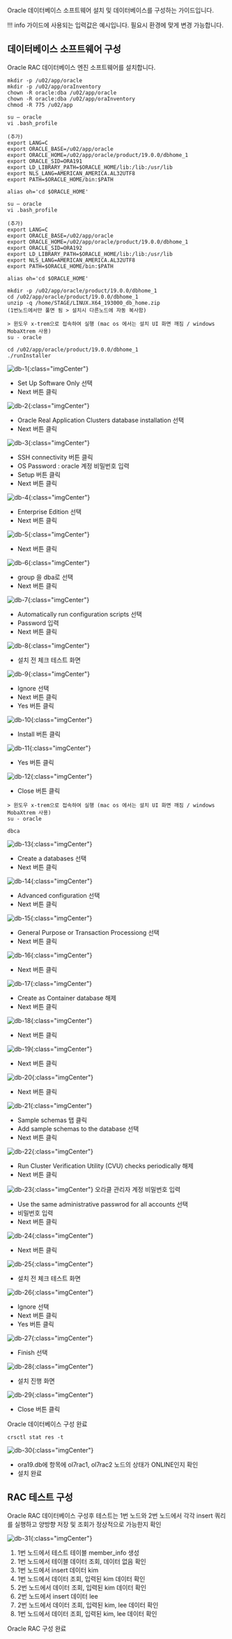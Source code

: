 Oracle 데이터베이스 소프트웨어 설치 및 데이터베이스를 구성하는 가이드입니다.

!!! info
    가이드에 사용되는 입력값은 예시입니다. 필요시 환경에 맞게 변경 가능합니다.

## 데이터베이스 소프트웨어 구성
Oracle RAC 데이터베이스 엔진 소프트웨어를 설치합니다.

```shell title="Oracle 설치 폴더 생성 및 권한설정 ( 노드 : 전체 / 계정 : root )"
mkdir -p /u02/app/oracle
mkdir -p /u02/app/oraInventory
chown -R oracle:dba /u02/app/oracle
chown -R oracle:dba /u02/app/oraInventory
chmod -R 775 /u02/app
```

```shell title="oracle 계정 bash_profile 수정 ( 노드 : node1 / 계정 : oracle )"
su – oracle
vi .bash_profile

(추가)
export LANG=C
export ORACLE_BASE=/u02/app/oracle
export ORACLE_HOME=/u02/app/oracle/product/19.0.0/dbhome_1
export ORACLE_SID=ORA191
export LD_LIBRARY_PATH=$ORACLE_HOME/lib:/lib:/usr/lib
export NLS_LANG=AMERICAN_AMERICA.AL32UTF8
export PATH=$ORACLE_HOME/bin:$PATH

alias oh='cd $ORACLE_HOME'
```

```shell title="oracle 계정 bash_profile 수정 ( 노드 : node2 / 계정 : oracle )"
su – oracle
vi .bash_profile

(추가)
export LANG=C
export ORACLE_BASE=/u02/app/oracle
export ORACLE_HOME=/u02/app/oracle/product/19.0.0/dbhome_1
export ORACLE_SID=ORA192
export LD_LIBRARY_PATH=$ORACLE_HOME/lib:/lib:/usr/lib
export NLS_LANG=AMERICAN_AMERICA.AL32UTF8
export PATH=$ORACLE_HOME/bin:$PATH

alias oh='cd $ORACLE_HOME'
```

```shell title="oracle 설치파일 압축 풀기 ( 노드 : node1 / 계정 : oracle )"
mkdir -p /u02/app/oracle/product/19.0.0/dbhome_1
cd /u02/app/oracle/product/19.0.0/dbhome_1
unzip -q /home/STAGE/LINUX.X64_193000_db_home.zip
(1번노드에서만 풀면 됨 > 설치시 다른노드에 자동 복사함)
```

```shell title="oracle 설치 ui 구동 ( 노드 : node1 / 계정 : oracle )"
> 윈도우 x-trem으로 접속하여 실행 (mac os 에서는 설치 UI 화면 깨짐 / windows MobaXtrem 사용)
su - oracle

cd /u02/app/oracle/product/19.0.0/dbhome_1
./runInstaller
```

![db-1](../../../../assets/images/oraclerac/oracle-rac-db-setup-1.png){:class="imgCenter"}

- Set Up Software Only 선택
- Next 버튼 클릭

![db-2](../../../../assets/images/oraclerac/oracle-rac-db-setup-2.png){:class="imgCenter"}

- Oracle Real Application Clusters database installation 선택
- Next 버튼 클릭

![db-3](../../../../assets/images/oraclerac/oracle-rac-db-setup-3.png){:class="imgCenter"}

- SSH connectivity 버튼 클릭
- OS Password : oracle 계정 비밀번호 입력
- Setup 버튼 클릭
- Next 버튼 클릭

![db-4](../../../../assets/images/oraclerac/oracle-rac-db-setup-4.png){:class="imgCenter"}

- Enterprise Edition 선택
- Next 버튼 클릭

![db-5](../../../../assets/images/oraclerac/oracle-rac-db-setup-5.png){:class="imgCenter"}

- Next 버튼 클릭

![db-6](../../../../assets/images/oraclerac/oracle-rac-db-setup-6.png){:class="imgCenter"}

- group 을 dba로 선택
- Next 버튼 클릭

![db-7](../../../../assets/images/oraclerac/oracle-rac-db-setup-7.png){:class="imgCenter"}

- Automatically run configuration scripts 선택
- Password 입력
- Next 버튼 클릭

![db-8](../../../../assets/images/oraclerac/oracle-rac-db-setup-8.png){:class="imgCenter"}

- 설치 전 체크 테스트 화면

![db-9](../../../../assets/images/oraclerac/oracle-rac-db-setup-9.png){:class="imgCenter"}

- Ignore 선택
- Next 버튼 클릭
- Yes 버튼 클릭

![db-10](../../../../assets/images/oraclerac/oracle-rac-db-setup-10.png){:class="imgCenter"}

- Install 버튼 클릭

![db-11](../../../../assets/images/oraclerac/oracle-rac-db-setup-11.png){:class="imgCenter"}

- Yes 버튼 클릭

![db-12](../../../../assets/images/oraclerac/oracle-rac-db-setup-12.png){:class="imgCenter"}

- Close 버튼 클릭

```shell title="oracle 데이터베이스 구성 ui 구동 ( 노드 : node1 / 계정 : oracle )"
> 윈도우 x-trem으로 접속하여 실행 (mac os 에서는 설치 UI 화면 깨짐 / windows MobaXtrem 사용)
su - oracle

dbca
```

![db-13](../../../../assets/images/oraclerac/oracle-rac-db-setup-13.png){:class="imgCenter"}

- Create a databases 선택
- Next 버튼 클릭

![db-14](../../../../assets/images/oraclerac/oracle-rac-db-setup-14.png){:class="imgCenter"}

- Advanced configuration 선택
- Next 버튼 클릭

![db-15](../../../../assets/images/oraclerac/oracle-rac-db-setup-15.png){:class="imgCenter"}

- General Purpose or Transaction Processiong 선택
- Next 버튼 클릭

![db-16](../../../../assets/images/oraclerac/oracle-rac-db-setup-16.png){:class="imgCenter"}

- Next 버튼 클릭

![db-17](../../../../assets/images/oraclerac/oracle-rac-db-setup-17.png){:class="imgCenter"}

- Create as Container database 해제
- Next 버튼 클릭

![db-18](../../../../assets/images/oraclerac/oracle-rac-db-setup-18.png){:class="imgCenter"}

- Next 버튼 클릭

![db-19](../../../../assets/images/oraclerac/oracle-rac-db-setup-19.png){:class="imgCenter"}

- Next 버튼 클릭

![db-20](../../../../assets/images/oraclerac/oracle-rac-db-setup-20.png){:class="imgCenter"}

- Next 버튼 클릭

![db-21](../../../../assets/images/oraclerac/oracle-rac-db-setup-21.png){:class="imgCenter"}

- Sample schemas 탭 클릭
- Add sample schemas to the database 선택
- Next 버튼 클릭

![db-22](../../../../assets/images/oraclerac/oracle-rac-db-setup-22.png){:class="imgCenter"}

- Run Cluster Verification Utility (CVU) checks periodically 해제
- Next 버튼 클릭

![db-23](../../../../assets/images/oraclerac/oracle-rac-db-setup-23.png){:class="imgCenter"}
오라클 관리자 계정 비밀번호 입력

- Use the same administrative passwrod for all accounts 선택
- 비밀번호 입력
- Next 버튼 클릭

![db-24](../../../../assets/images/oraclerac/oracle-rac-db-setup-24.png){:class="imgCenter"}

- Next 버튼 클릭

![db-25](../../../../assets/images/oraclerac/oracle-rac-db-setup-25.png){:class="imgCenter"}

- 설치 전 체크 테스트 화면

![db-26](../../../../assets/images/oraclerac/oracle-rac-db-setup-26.png){:class="imgCenter"}

- Ignore 선택
- Next 버튼 클릭
- Yes 버튼 클릭

![db-27](../../../../assets/images/oraclerac/oracle-rac-db-setup-27.png){:class="imgCenter"}

- Finish 선택

![db-28](../../../../assets/images/oraclerac/oracle-rac-db-setup-28.png){:class="imgCenter"}

- 설치 진행 화면

![db-29](../../../../assets/images/oraclerac/oracle-rac-db-setup-29.png){:class="imgCenter"}

- Close 버튼 클릭

Oracle 데이터베이스 구성 완료

```shell title="Oracle 데이터베이스 구성 확인 ( 노드 : node1 / 계정 : grid )"
crsctl stat res -t
```

![db-30](../../../../assets/images/oraclerac/oracle-rac-db-setup-30.png){:class="imgCenter"}

- ora19.db에 항목에 ol7rac1, ol7rac2 노드의 상태가 ONLINE인지 확인
- 설치 완료

## RAC 테스트 구성
Oracle RAC 데이터베이스 구성후 테스트는 1번 노드와 2번 노드에서 각각 insert 쿼리를 실행하고 양방향 저장 및 조회가 정상적으로 가능한지 확인

![db-31](../../../../assets/images/oraclerac/oracle-rac-db-setup-31.png){:class="imgCenter"}

1. 1번 노드에서 테스트 테이블 member_info 생성
2. 1번 노드에서 테이블 데이터 조회, 데이터 없음 확인
3. 1번 노드에서 insert 데이터 kim
4. 1번 노드에서 데이터 조회, 입력된 kim 데이터 확인
5. 2번 노드에서 데이터 조회, 입력된 kim 데이터 확인
6. 2번 노드에서 insert 데이터 lee
7. 2번 노드에서 데이터 조회, 입력된 kim, lee 데이터 확인
8. 1번 노드에서 데이터 조회, 입력된 kim, lee 데이터 확인

Oracle RAC 구성 완료














